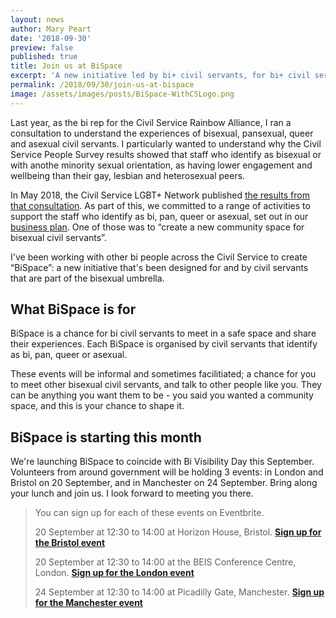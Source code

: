 ```yaml
---
layout: news
author: Mary Peart
date: '2018-09-30'
preview: false
published: true
title: Join us at BiSpace
excerpt: 'A new initiative led by bi+ civil servants, for bi+ civil servants.'
permalink: /2018/09/30/join-us-at-bispace
image: /assets/images/posts/BiSpace-WithCSLogo.png
---
```

Last year, as the bi rep for the Civil Service Rainbow Alliance, I ran a consultation to understand the experiences of bisexual, pansexual, queer and asexual civil servants. I particularly wanted to understand why the Civil Service People Survey results showed that staff who identify as bisexual or with anothe minority sexual orientation, as having lower engagement and wellbeing than their gay, lesbian and heterosexual peers.

In May 2018, the Civil Service LGBT+ Network published [the results from that consultation](https://www.civilservice.lgbt/publication/improving-the-experiences-of-bisexual-civil-servants/). As part of this, we committed to a range of activities to support the staff who identify as bi, pan, queer or asexual, set out in our [business plan](https://www.civilservice.lgbt/publication/business-plan-2018-to-2020/). One of those was to “create a new community space for bisexual civil servants”. 

I've been working with other bi people across the Civil Service to create “BiSpace”: a new initiative that's been designed for and by civil servants that are part of the bisexual umbrella. 

## What BiSpace is for

BiSpace is a chance for bi civil servants to meet in a safe space and share their experiences. Each BiSpace is organised by civil servants that identify as bi, pan, queer or asexual. 

These events will be informal and sometimes facilitiated; a chance for you to meet other bisexual civil servants, and talk to other people like you. They can be anything you want them to be - you said you wanted a community space, and this is your chance to shape it.

## BiSpace is starting this month

We're launching BiSpace to coincide with Bi Visibility Day this September. Volunteers from around government will be holding 3 events: in London and Bristol on 20 September, and in Manchester on 24 September. Bring along your lunch and join us. I look forward to meeting you there.

> You can sign up for each of these events on Eventbrite. 
>
> 20 September at 12:30 to 14:00 at Horizon House, Bristol.
> **[Sign up for the Bristol event](https://www.civilservice.lgbt/event/2018/09/20/bispace-bristol/)**
>
> 20 September at 12:30 to 14:00 at the BEIS Conference Centre, London. 
> **[Sign up for the London event](https://www.civilservice.lgbt/event/2018/09/20/bispace-london/)**
>
> 24 September at 12:30 to 14:00 at Picadilly Gate, Manchester.
> **[Sign up for the Manchester event](https://www.civilservice.lgbt/event/2018/09/24/bispace-manchester/)**
